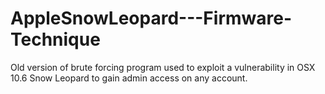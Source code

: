 # AppleSnowLeopard---Firmware-Technique
Old version of brute forcing program used to exploit a vulnerability in OSX 10.6 Snow Leopard to gain admin access on any account.
